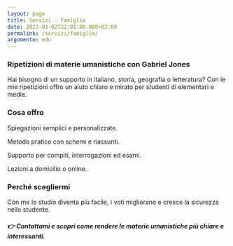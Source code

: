 ```yaml
---
layout: page
title: Servizi - Famiglie
date: 2023-03-02T22:01:00.000+02:00
permalink: /servizi/famiglie/
argomento: edu
---
```


### Ripetizioni di materie umanistiche con Gabriel Jones

Hai bisogno di un supporto in italiano, storia, geografia o letteratura?
Con le mie ripetizioni offro un aiuto chiaro e mirato per studenti di elementari e medie.

### Cosa offro

Spiegazioni semplici e personalizzate.

Metodo pratico con schemi e riassunti.

Supporto per compiti, interrogazioni ed esami.

Lezioni a domicilio o online.

### Perché scegliermi

Con me lo studio diventa più facile, i voti migliorano e cresce la sicurezza nello studente.

##### 👉 Contattami e scopri come rendere le materie umanistiche più chiare e interessanti.